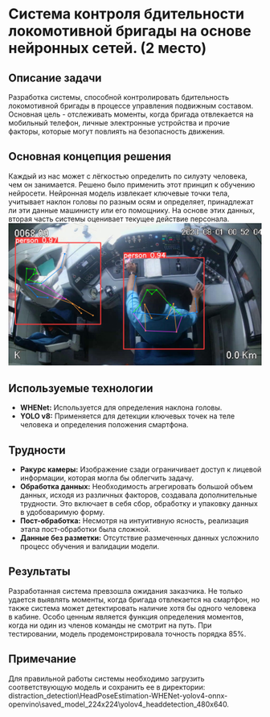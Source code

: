 # Система контроля бдительности локомотивной бригады на основе нейронных сетей. (2 место)

## Описание задачи
Разработка системы, способной контролировать бдительность локомотивной бригады в процессе управления подвижным составом. Основная цель - отслеживать моменты, когда бригада отвлекается на мобильный телефон, личные электронные устройства и прочие факторы, которые могут повлиять на безопасность движения.

## Основная концепция решения
Каждый из нас может с лёгкостью определить по силуэту человека, чем он занимается. Решено было применить этот принцип к обучению нейросети. Нейронная модель извлекает ключевые точки тела, учитывает наклон головы по разным осям и определяет, принадлежат ли эти данные машинисту или его помощнику. На основе этих данных, вторая часть системы оценивает текущее действие персонала.
![Пример работы](https://github.com/HeinrichWirth/distraction_detection/blob/main/image_example.jpg)

## Используемые технологии
- **WHENet:** Используется для определения наклона головы.
- **YOLO v8:** Применяется для детекции ключевых точек на теле человека и определения положения смартфона.

## Трудности
- **Ракурс камеры:** Изображение сзади ограничивает доступ к лицевой информации, которая могла бы облегчить задачу.
- **Обработка данных:** Необходимость агрегировать большой объем данных, исходя из различных факторов, создавала дополнительные трудности. Это включает в себя сбор, обработку и упаковку данных в удобоваримую форму.
- **Пост-обработка:** Несмотря на интуитивную ясность, реализация этапа пост-обработки была сложной.
- **Данные без разметки:** Отсутствие размеченных данных усложнило процесс обучения и валидации модели.

## Результаты
Разработанная система превзошла ожидания заказчика. Не только удается выявлять моменты, когда бригада отвлекается на смартфон, но также система может детектировать наличие хотя бы одного человека в кабине. Особо ценным является функция определения моментов, когда ни один из членов команды не смотрит на путь. При тестировании, модель продемонстрировала точность порядка 85%.

## Примечание
Для правильной работы системы необходимо загрузить соответствующую модель и сохранить ее в директории: distraction_detection\HeadPoseEstimation-WHENet-yolov4-onnx-openvino\saved_model_224x224\yolov4_headdetection_480x640.
